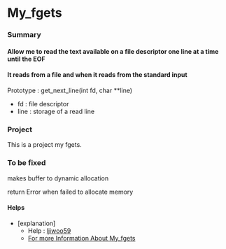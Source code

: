 # My_fgets

### Summary

#### Allow me to read the text available on a file descriptor one line at a time until the EOF

#### It reads from a file and when it reads from the standard input

Prototype : get_next_line(int fd, char **line)
- fd : file descriptor
- line : storage of a read line

### Project

This is a project my fgets.

### To be fixed

makes buffer to dynamic allocation

return Error when failed to allocate memory

#### Helps
- [explanation]
  - Help : [ljiwoo59](https://github.com/ljiwoo59)
  - [For more Information About My_fgets](https://velog.io/@ljiwoo59/getnextline)
